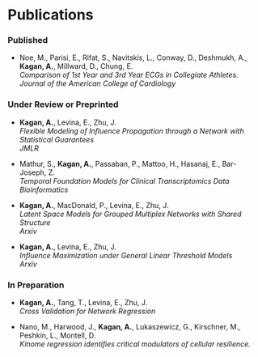 Publications
======
### Published
- Noe, M., Parisi, E., Rifat, S., Navitskis, L., Conway, D., Deshmukh, A., **Kagan, A.**, Millward, D., Chung, E.  
  *Comparison of 1st Year and 3rd Year ECGs in Collegiate Athletes.*  
  *Journal of the American College of Cardiology*

### Under Review or Preprinted
- **Kagan, A.**, Levina, E., Zhu, J.  
  *Flexible Modeling of Influence Propagation through a Network with Statistical Guarantees*  
  *JMLR*

- Mathur, S., **Kagan, A.**, Passaban, P., Mattoo, H., Hasanaj, E., Bar-Joseph, Z.  
  *Temporal Foundation Models for Clinical Transcriptomics Data*  
  *Bioinformatics*

- **Kagan, A.**, MacDonald, P., Levina, E., Zhu, J.  
  *Latent Space Models for Grouped Multiplex Networks with Shared Structure*  
  *Arxiv*

- **Kagan, A.**, Levina, E., Zhu, J.  
  *Influence Maximization under General Linear Threshold Models*  
  *Arxiv*

### In Preparation
- **Kagan, A.**, Tang, T., Levina, E., Zhu, J.  
  *Cross Validation for Network Regression*

- Nano, M., Harwood, J., **Kagan, A.**, Lukaszewicz, G., Kirschner, M., Peshkin, L., Montell, D.  
  *Kinome regression identifies critical modulators of cellular resilience.*
